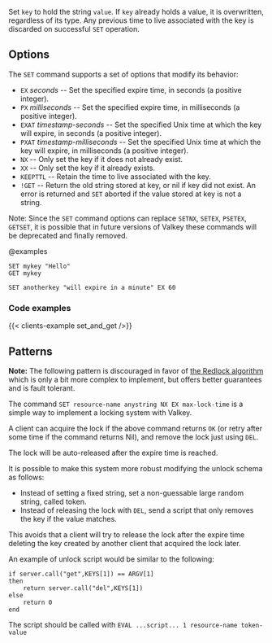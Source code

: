 Set `key` to hold the string `value`.
If `key` already holds a value, it is overwritten, regardless of its type.
Any previous time to live associated with the key is discarded on successful `SET` operation.

## Options

The `SET` command supports a set of options that modify its behavior:

* `EX` *seconds* -- Set the specified expire time, in seconds (a positive integer).
* `PX` *milliseconds* -- Set the specified expire time, in milliseconds (a positive integer).
* `EXAT` *timestamp-seconds* -- Set the specified Unix time at which the key will expire, in seconds (a positive integer).
* `PXAT` *timestamp-milliseconds* -- Set the specified Unix time at which the key will expire, in milliseconds (a positive integer).
* `NX` -- Only set the key if it does not already exist.
* `XX` -- Only set the key if it already exists.
* `KEEPTTL` -- Retain the time to live associated with the key.
* `!GET` -- Return the old string stored at key, or nil if key did not exist. An error is returned and `SET` aborted if the value stored at key is not a string.

Note: Since the `SET` command options can replace `SETNX`, `SETEX`, `PSETEX`, `GETSET`, it is possible that in future versions of Valkey these commands will be deprecated and finally removed.

@examples

```cli
SET mykey "Hello"
GET mykey

SET anotherkey "will expire in a minute" EX 60
```

### Code examples

{{< clients-example set_and_get />}}

## Patterns

**Note:** The following pattern is discouraged in favor of [the Redlock algorithm](https://server.io/topics/distlock) which is only a bit more complex to implement, but offers better guarantees and is fault tolerant.

The command `SET resource-name anystring NX EX max-lock-time` is a simple way to implement a locking system with Valkey.

A client can acquire the lock if the above command returns `OK` (or retry after some time if the command returns Nil), and remove the lock just using `DEL`.

The lock will be auto-released after the expire time is reached.

It is possible to make this system more robust modifying the unlock schema as follows:

* Instead of setting a fixed string, set a non-guessable large random string, called token.
* Instead of releasing the lock with `DEL`, send a script that only removes the key if the value matches.

This avoids that a client will try to release the lock after the expire time deleting the key created by another client that acquired the lock later.

An example of unlock script would be similar to the following:

    if server.call("get",KEYS[1]) == ARGV[1]
    then
        return server.call("del",KEYS[1])
    else
        return 0
    end

The script should be called with `EVAL ...script... 1 resource-name token-value`
